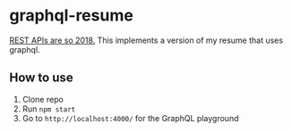 # graphql-resume
[REST APIs are so 2018.](https://github.com/mmlumba/resume-api) This implements a version of my resume that uses graphql.

## How to use
1. Clone repo
2. Run `npm start`
3. Go to `http://localhost:4000/` for the GraphQL playground